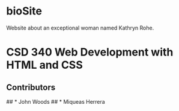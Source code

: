 # bioSite
Website about an exceptional woman named Kathryn Rohe.
<h1>CSD 340 Web Development with HTML and CSS</h1>
<h2>Contributors</h2>
## * John Woods
## * Miqueas Herrera
